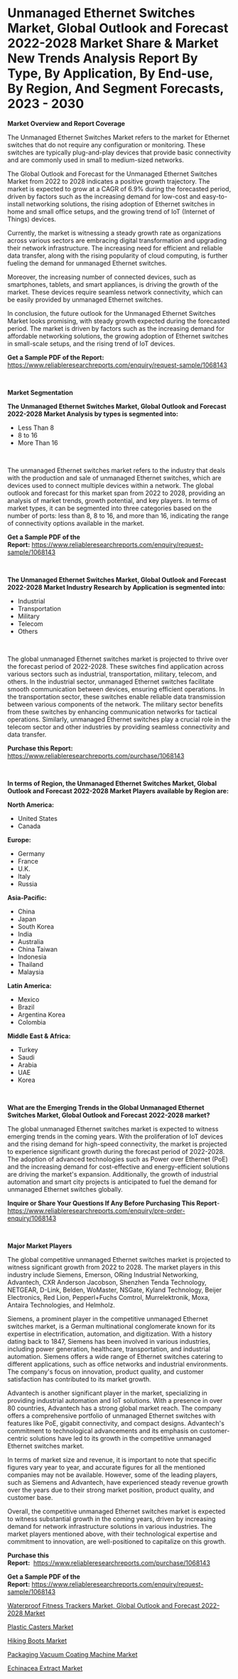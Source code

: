 <p><h1>Unmanaged Ethernet Switches Market, Global Outlook and Forecast 2022-2028 Market Share & Market New Trends Analysis Report By Type, By Application, By End-use, By Region, And Segment Forecasts, 2023 - 2030</h1></p><p><strong>Market Overview and Report Coverage</strong></p>
<p><p>The Unmanaged Ethernet Switches Market refers to the market for Ethernet switches that do not require any configuration or monitoring. These switches are typically plug-and-play devices that provide basic connectivity and are commonly used in small to medium-sized networks.</p><p>The Global Outlook and Forecast for the Unmanaged Ethernet Switches Market from 2022 to 2028 indicates a positive growth trajectory. The market is expected to grow at a CAGR of 6.9% during the forecasted period, driven by factors such as the increasing demand for low-cost and easy-to-install networking solutions, the rising adoption of Ethernet switches in home and small office setups, and the growing trend of IoT (Internet of Things) devices.</p><p>Currently, the market is witnessing a steady growth rate as organizations across various sectors are embracing digital transformation and upgrading their network infrastructure. The increasing need for efficient and reliable data transfer, along with the rising popularity of cloud computing, is further fueling the demand for unmanaged Ethernet switches.</p><p>Moreover, the increasing number of connected devices, such as smartphones, tablets, and smart appliances, is driving the growth of the market. These devices require seamless network connectivity, which can be easily provided by unmanaged Ethernet switches.</p><p>In conclusion, the future outlook for the Unmanaged Ethernet Switches Market looks promising, with steady growth expected during the forecasted period. The market is driven by factors such as the increasing demand for affordable networking solutions, the growing adoption of Ethernet switches in small-scale setups, and the rising trend of IoT devices.</p></p>
<p><strong>Get a Sample PDF of the Report:</strong> <a href="https://www.reliableresearchreports.com/enquiry/request-sample/1068143">https://www.reliableresearchreports.com/enquiry/request-sample/1068143</a></p>
<p>&nbsp;</p>
<p><strong>Market Segmentation</strong></p>
<p><strong>The Unmanaged Ethernet Switches Market, Global Outlook and Forecast 2022-2028 Market Analysis by types is segmented into:</strong></p>
<p><ul><li>Less Than 8</li><li>8 to 16</li><li>More Than 16</li></ul></p>
<p>&nbsp;</p>
<p><p>The unmanaged Ethernet switches market refers to the industry that deals with the production and sale of unmanaged Ethernet switches, which are devices used to connect multiple devices within a network. The global outlook and forecast for this market span from 2022 to 2028, providing an analysis of market trends, growth potential, and key players. In terms of market types, it can be segmented into three categories based on the number of ports: less than 8, 8 to 16, and more than 16, indicating the range of connectivity options available in the market.</p></p>
<p><strong>Get a Sample PDF of the Report:</strong>&nbsp;<a href="https://www.reliableresearchreports.com/enquiry/request-sample/1068143">https://www.reliableresearchreports.com/enquiry/request-sample/1068143</a></p>
<p>&nbsp;</p>
<p><strong>The Unmanaged Ethernet Switches Market, Global Outlook and Forecast 2022-2028 Market Industry Research by Application is segmented into:</strong></p>
<p><ul><li>Industrial</li><li>Transportation</li><li>Military</li><li>Telecom</li><li>Others</li></ul></p>
<p>&nbsp;</p>
<p><p>The global unmanaged Ethernet switches market is projected to thrive over the forecast period of 2022-2028. These switches find application across various sectors such as industrial, transportation, military, telecom, and others. In the industrial sector, unmanaged Ethernet switches facilitate smooth communication between devices, ensuring efficient operations. In the transportation sector, these switches enable reliable data transmission between various components of the network. The military sector benefits from these switches by enhancing communication networks for tactical operations. Similarly, unmanaged Ethernet switches play a crucial role in the telecom sector and other industries by providing seamless connectivity and data transfer.</p></p>
<p><strong>Purchase this Report:</strong>&nbsp; <a href="https://www.reliableresearchreports.com/purchase/1068143">https://www.reliableresearchreports.com/purchase/1068143</a></p>
<p>&nbsp;</p>
<p><strong>In terms of Region, the Unmanaged Ethernet Switches Market, Global Outlook and Forecast 2022-2028 Market Players available by Region are:</strong></p>
<p>
    <p> <strong> North America: </strong>
        <ul>
            <li>United States</li>
            <li>Canada</li>
        </ul>
        </p> 
    <p> <strong> Europe: </strong>
        <ul>
            <li>Germany</li>
            <li>France</li>
            <li>U.K.</li>
            <li>Italy</li>
            <li>Russia</li>
        </ul>
        </p> 
    <p> <strong> Asia-Pacific: </strong>
        <ul>
            <li>China</li>
            <li>Japan</li>
            <li>South Korea</li>
            <li>India</li>
            <li>Australia</li>
            <li>China Taiwan</li>
            <li>Indonesia</li>
            <li>Thailand</li>
            <li>Malaysia</li>
        </ul>
        </p> 
    <p> <strong> Latin America: </strong>
        <ul>
            <li>Mexico</li>
            <li>Brazil</li>
            <li>Argentina Korea</li>
            <li>Colombia</li>
        </ul>
        </p> 
    <p> <strong> Middle East & Africa: </strong>
        <ul>
            <li>Turkey</li>
            <li>Saudi</li>
            <li>Arabia</li>
            <li>UAE</li>
            <li>Korea</li>
        </ul>
    </p>
    </p>
<p>&nbsp;</p>
<p><strong>What are the Emerging Trends in the Global Unmanaged Ethernet Switches Market, Global Outlook and Forecast 2022-2028 market?</strong></p>
<p><p>The global unmanaged Ethernet switches market is expected to witness emerging trends in the coming years. With the proliferation of IoT devices and the rising demand for high-speed connectivity, the market is projected to experience significant growth during the forecast period of 2022-2028. The adoption of advanced technologies such as Power over Ethernet (PoE) and the increasing demand for cost-effective and energy-efficient solutions are driving the market's expansion. Additionally, the growth of industrial automation and smart city projects is anticipated to fuel the demand for unmanaged Ethernet switches globally.</p></p>
<p><strong>Inquire or Share Your Questions If Any Before Purchasing This Report</strong>- <a href="https://www.reliableresearchreports.com/enquiry/pre-order-enquiry/1068143">https://www.reliableresearchreports.com/enquiry/pre-order-enquiry/1068143</a></p>
<p>&nbsp;</p>
<p><strong>Major Market Players</strong></p>
<p><p>The global competitive unmanaged Ethernet switches market is projected to witness significant growth from 2022 to 2028. The market players in this industry include Siemens, Emerson, ORing Industrial Networking, Advantech, CXR Anderson Jacobson, Shenzhen Tenda Technology, NETGEAR, D-Link, Belden, WoMaster, NSGate, Kyland Technology, Beijer Electronics, Red Lion, Pepperl+Fuchs Comtrol, Murrelektronik, Moxa, Antaira Technologies, and Helmholz.</p><p>Siemens, a prominent player in the competitive unmanaged Ethernet switches market, is a German multinational conglomerate known for its expertise in electrification, automation, and digitization. With a history dating back to 1847, Siemens has been involved in various industries, including power generation, healthcare, transportation, and industrial automation. Siemens offers a wide range of Ethernet switches catering to different applications, such as office networks and industrial environments. The company's focus on innovation, product quality, and customer satisfaction has contributed to its market growth.</p><p>Advantech is another significant player in the market, specializing in providing industrial automation and IoT solutions. With a presence in over 80 countries, Advantech has a strong global market reach. The company offers a comprehensive portfolio of unmanaged Ethernet switches with features like PoE, gigabit connectivity, and compact designs. Advantech's commitment to technological advancements and its emphasis on customer-centric solutions have led to its growth in the competitive unmanaged Ethernet switches market.</p><p>In terms of market size and revenue, it is important to note that specific figures vary year to year, and accurate figures for all the mentioned companies may not be available. However, some of the leading players, such as Siemens and Advantech, have experienced steady revenue growth over the years due to their strong market position, product quality, and customer base.</p><p>Overall, the competitive unmanaged Ethernet switches market is expected to witness substantial growth in the coming years, driven by increasing demand for network infrastructure solutions in various industries. The market players mentioned above, with their technological expertise and commitment to innovation, are well-positioned to capitalize on this growth.</p></p>
<p><strong>Purchase this Report:</strong>&nbsp;&nbsp;<a href="https://www.reliableresearchreports.com/purchase/1068143">https://www.reliableresearchreports.com/purchase/1068143</a></p>
<p></p>
<p><strong>Get a Sample PDF of the Report:</strong>&nbsp;<a href="https://www.reliableresearchreports.com/enquiry/request-sample/1068143">https://www.reliableresearchreports.com/enquiry/request-sample/1068143</a></p>
<p><p><a href="https://github.com/WillieWoodard/Market-Research-Report-List-1/blob/main/waterproof-fitness-trackers-market-global-outlook-and-forecast-2022-2028-market.md">Waterproof Fitness Trackers Market, Global Outlook and Forecast 2022-2028 Market</a></p><p><a href="https://www.reportprime.com/plastic-casters-r7756">Plastic Casters Market</a></p><p><a href="https://medium.com/@torreyjones2023/hiking-boots-market-size-growth-forecast-2023-2030-55b2b4b64b7a">Hiking Boots Market</a></p><p><a href="https://www.reportprime.com/packaging-vacuum-coating-machine-r7751">Packaging Vacuum Coating Machine Market</a></p><p><a href="https://www.linkedin.com/pulse/echinacea-extract-market-insights-players-forecast-till-7kaoc/">Echinacea Extract Market</a></p></p>